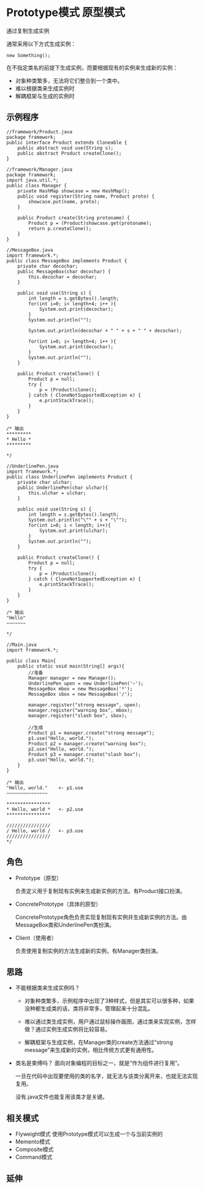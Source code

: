 # Prototype模式 原型模式

通过复制生成实例

通常采用以下方式生成实例：
    
    new Something();
    
在不指定类名的前提下生成实例，而要根据现有的实例来生成新的实例：

* 对象种类繁多，无法将它们整合到一个类中。
* 难以根据类来生成实例时
* 解耦框架与生成的实例时


## 示例程序

    //framework/Product.java
    package framework;
    public interface Product extends Cloneable {
        public abstract void use(String s);
        public abstract Product createClone();
    }
    
    //framework/Manager.java
    package framework;
    import java.util.*;
    public class Manager {
        private HashMap showcase = new HashMap();
        public void register(String name, Product proto) {
            showcase.put(name, proto);
        }
        
        public Product create(String protoname) {
            Product p = (Product)showcase.get(protoname);
            return p.createClone();
        }
    }
    
    //MessageBox.java
    import framework.*;
    public class MessageBox implements Product {
        private char decochar;
        public MessageBox(char decochar) {
            this.decochar = decochar;
        }
        
        public void use(String s) {
            int length = s.getBytes().length;
            for(int i=0; i< length+4; i++ ){
                System.out.print(decochar);
            }
            System.out.println("");
            
            System.out.println(decochar + " " + s + " " + decochar);
            
            for(int i=0; i< length+4; i++ ){
                System.out.print(decochar);
            }
            System.out.println("");
        }
        
        public Product createClone() {
            Product p = null;
            try {
                p = (Product)clone();
            } catch ( CloneNotSupportedException e) {
                e.printStackTrace();
            }
        }
    }
    
    /* 输出
    *********
    * Hello *
    *********
    
    */
    
    //UnderlinePen.java
    import framework.*;
    public class UnderlinePen implements Product {
        private char ulchar;
        public UnderlinePen(char ulchar){
            this.ulchar = ulchar;
        }
        
        public void use(String s) {
            int length = s.getBytes().length;
            System.out.println("\"" + s + "\"");
            for(int i=0; i < length; i++){
                System.out.print(ulchar);
            }
            System.out.println("");
        }
        
        public Product createClone() {
            Product p = null;
            try {
                p = (Product)clone();
            } catch ( CloneNotSupportedException e) {
                e.printStackTrace();
            }
        }
    }
    
    /* 输出
    "Hello"
    ~~~~~~~
    
    */
    
    //Main.java
    import framework.*;
    
    public class Main{
        public static void main(String[] args){
            //准备
            Manager manager = new Manager();
            UnderlinePen upen = new UnderlinePen('~');
            MessageBox mbox = new MessageBox('*');
            MessageBox sbox = new MessageBox('/');
            
            manager.register("strong message", upen);
            manager.register("warning box", mbox);
            manager.register("slash box", sbox);
            
            //生成
            Product p1 = manager.create("strong message");
            p1.use("Hello, world.");
            Product p2 = manager.create("warning box");
            p2.use("Hello, world.");
            Product p3 = manager.create("slash box");
            p3.use("Hello, world.");
        }
    }
    
    /* 输出
    "Hello, world."    <- p1.use
    ~~~~~~~~~~~~~~~
    
    ****************
    * Hello, world *   <- p2.use
    ****************
    
    ////////////////
    / Hello, world /   <- p3.use
    ////////////////
    */


## 角色
* Prototype（原型）

    负责定义用于复制现有实例来生成新实例的方法。有Product接口扮演。

* ConcretePrototype（具体的原型）

    ConcretePrototype角色负责实现复制现有实例并生成新实例的方法。由MessageBox类和UnderlinePen类扮演。

* Client（使用者）

    负责使用复制实例的方法生成新的实例，有Manager类扮演。
    
## 思路
* 不能根据类来生成实例吗？
    * 对象种类繁多，示例程序中出现了3种样式，但是其实可以很多种，如果没种都生成类的话，类将非常多，管理起来十分混乱。
    
    * 难以通过类生成实例，用户通过鼠标操作画图，通过类来实现实例，怎样做？通过实例生成实例将比较容易。
    
    * 解耦框架与生成实例，在Manager类的create方法通过“strong message”来生成新的实例，相比传统方式更有通用性。
    
* 类名是束缚吗？
    面向对象编程的目标之一，就是“作为组件进行复用”。
    
    一旦在代码中出现要使用的类的名字，就无法与该类分离开来，也就无法实现复用。
    
    没有.java文件也能复用该类才是关键。

## 相关模式
* Flyweight模式
    使用Prototype模式可以生成一个与当前实例的
* Memento模式
* Composite模式
* Command模式

## 延伸
